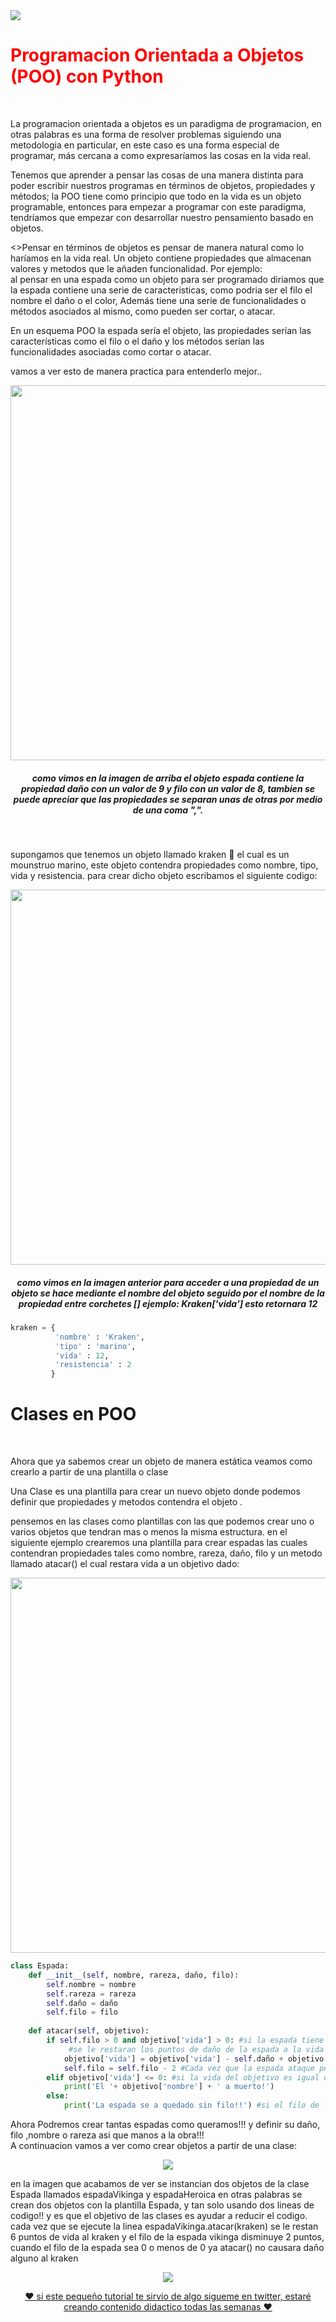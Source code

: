 <img src='https://i.imgur.com/gScS6Vz.png'>
<h1 style='color: red'>Programacion Orientada a Objetos (POO) con Python</h1><br>

<p>La programacion orientada a objetos es un paradigma de programacion, en otras palabras
es una forma de resolver problemas siguiendo una metodologia en particular, en este caso es una forma especial de programar, más cercana a como expresaríamos las cosas en la vida real.
</p>
<p>Tenemos que aprender a pensar las cosas de una manera distinta para poder escribir nuestros programas en términos de objetos, propiedades y métodos; la POO tiene como principio que todo en la vida es un objeto programable, entonces para empezar a programar con este paradigma, tendríamos que empezar con desarrollar nuestro pensamiento basado en objetos.</p>

<p><>Pensar en términos de objetos es pensar de manera natural como lo haríamos en la vida real. 
Un objeto contiene propiedades que almacenan valores y metodos que le añaden funcionalidad.
Por ejemplo: <br>al pensar en una espada como un objeto para ser programado diriamos que la espada contiene una serie de caracteristicas, como
podria ser el filo el nombre el daño o el color, Además tiene una serie de funcionalidades o métodos asociados al mismo, como pueden ser cortar, o atacar.
<p>En un esquema POO la espada sería el objeto, las propiedades serían las características como el filo o el daño y los métodos serían las funcionalidades asociadas como cortar o atacar.</p>
<p>vamos a ver esto de manera practica para entenderlo mejor.. </p>
<p align="center"><img width='600px' src='https://i.imgur.com/qzHzrNa.png'></p>
<h5 align="center"><i>como vimos en la imagen de arriba el objeto espada contiene la propiedad daño con un valor de 9 y filo con un valor de 8, tambien se puede apreciar que las propiedades se separan unas de otras por medio de una coma ",".</i></h5>
<br>
<p>supongamos que tenemos un objeto
llamado kraken 🦑 el cual es un mounstruo marino, este objeto contendra propiedades como nombre, tipo,
vida y resistencia.
para crear dicho objeto escribamos el siguiente codigo:</p>
<p align="center"><img width='600px' src='https://i.imgur.com/zYo2yq4.png'></p>
<h5 align="center"><i>como vimos en la imagen anterior para acceder a una propiedad de un objeto se hace mediante el nombre del objeto seguido por el nombre de la propiedad entre corchetes [] ejemplo: Kraken['vida'] esto retornara 12</i></h5>




```python
kraken = {
          'nombre' : 'Kraken',
          'tipo' : 'marino',
          'vida' : 12,
          'resistencia' : 2
         }
```


<h1>Clases en POO</h1><br>
<p>Ahora que ya sabemos crear un objeto de manera estática veamos como crearlo a partir de una plantilla o clase</p>
<p>Una Clase es una plantilla para crear un nuevo objeto donde podemos definir que
propiedades y metodos contendra el objeto .</p>
<p>pensemos en las clases  como plantillas con las que podemos crear uno o varios objetos
que tendran mas o menos la misma estructura. en el siguiente ejemplo crearemos una plantilla para crear
espadas las cuales contendran propiedades tales como nombre, rareza, daño, filo y un metodo
llamado atacar() el cual restara vida a un objetivo dado:</p>
<p align="center"><img width='600px' src='https://i.imgur.com/obI3vrP.png'></p>



```python
class Espada:
    def __init__(self, nombre, rareza, daño, filo):
        self.nombre = nombre
        self.rareza = rareza
        self.daño = daño
        self.filo = filo
        
    def atacar(self, objetivo):
        if self.filo > 0 and objetivo['vida'] > 0: #si la espada tiene filo suficiente y el objetivo esta vivo la espada atacara
             #se le restaran los puntos de daño de la espada a la vida del objetivo y se le sumara la resistencia del objetivo
            objetivo['vida'] = objetivo['vida'] - self.daño + objetivo['resistencia']
            self.filo = self.filo - 2 #Cada vez que la espada ataque perdera 2 puntos de filo
        elif objetivo['vida'] <= 0: #si la vida del objetivo es igual o menor que cero
            print('El '+ objetivo['nombre'] + ' a muerto!')
        else:
            print('La espada se a quedado sin filo!!') #si el filo de la espada llega a cero
```


<p>Ahora Podremos crear tantas espadas como queramos!!! y definir su daño, filo ,nombre 
o rareza asi que manos a la obra!!!<br>
A continuacion vamos a ver como crear objetos a partir de una clase:</p>
<p align="center"><img src='https://i.imgur.com/wFSmLDt.png'></p>
<p>en la imagen que acabamos de ver se instancian dos objetos de la
clase Espada llamados espadaVikinga y espadaHeroica en otras palabras
se crean dos objetos con la plantilla Espada, y tan solo usando dos lineas de codigo!!
y es que el objetivo de las clases es ayudar a reducir el codigo.
cada vez que se ejecute la linea espadaVikinga.atacar(kraken) se le restan 6 puntos 
de vida al kraken y el filo de la espada vikinga disminuye 2 puntos, cuando
el filo de la espada sea 0 o menos de 0 ya atacar() no causara daño alguno al kraken</p>
<p align="center"><img src='https://i.imgur.com/YUIntBg.gif'></p>
<p align="center"><a href='https://twitter.com/devKernnel'>❤ si este pequeño tutorial te sirvio de algo sigueme en twitter, estaré creando contenido didactico todas las semanas ❤</a></p>


